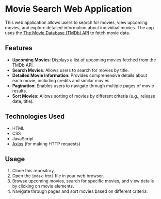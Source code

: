 # Movie Search Web Application

This web application allows users to search for movies, view upcoming movies, and explore detailed information about individual movies. The app uses the [The Movie Database (TMDb) API](https://www.themoviedb.org/documentation/api) to fetch movie data.

## Features

- **Upcoming Movies**: Displays a list of upcoming movies fetched from the TMDb API.
- **Search Movies**: Allows users to search for movies by title.
- **Detailed Movie Information**: Provides comprehensive details about each movie, including credits and similar movies.
- **Pagination**: Enables users to navigate through multiple pages of movie results.
- **Sort Movies**: Allows sorting of movies by different criteria (e.g., release date, title).

## Technologies Used

- HTML
- CSS
- JavaScript
- [Axios](https://axios-http.com/) (for making HTTP requests)

## Usage

1. Clone this repository.
2. Open the `index.html` file in your web browser.
3. Browse upcoming movies, search for specific movies, and view details by clicking on movie elements.
4. Navigate through pages and sort movies based on different criteria.